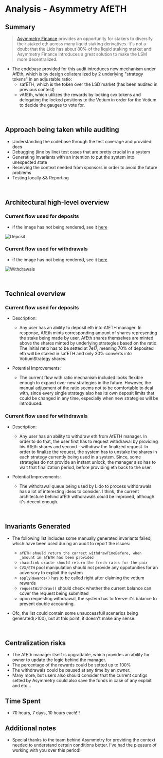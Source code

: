 # Analysis - Asymmetry AfETH

## Summary
> [Asymmetry Finance](https://www.asymmetry.finance/) provides an opportunity for stakers to diversify their staked eth across many liquid staking derivatives. It's not a doubt that the Lido has about 80% of the liquid staking market and Asymmetry Finance introduces a great solution to make the LSM more decentralized.


- The codebase provided for this audit introduces new mechanism under AfEth, which is by design collateralized by 2 underlying "strategy tokens" in an adjustable ratio:
  - safETH, which is the token over the LSD market (has been audited in previous contest)
  - vAfEth, which utilizes the rewards by locking cvx tokens and delegating the locked positions to the Votium in order for the Votium to decide the gauges to vote for.

</br>

## Approach being taken while auditing
- Understanding the codebase through the test coverage and provided docs
- Debugging (line by line) test cases that are pretty crucial in a system
- Generating Invariants with an intention to put the system into unexpected state
- Receiving the context needed from sponsors in order to avoid the future problems
- Testing locally && Reporting

</br>

## Architectural high-level overview
### Current flow used for deposits
* if the image has not being rendered, see it [here](https://github.com/microsoft/vscode/assets/73281386/743d434f-7cb2-4a4c-9181-91cc2ff28d36)
  
![Deposit](https://github.com/microsoft/vscode/assets/73281386/743d434f-7cb2-4a4c-9181-91cc2ff28d36)


### Current flow used for withdrawals
* if the image has not being rendered, see it [here](https://github.com/microsoft/vscode/assets/73281386/b397da6f-b7d7-410a-a40f-8a8d378cfe79)
  
![Withdrawals](https://github.com/microsoft/vscode/assets/73281386/b397da6f-b7d7-410a-a40f-8a8d378cfe79)


</br>

## Technical overview
### Current flow used for deposits
* Description:
  * Any user has an ability to deposit eth into AfETH manager. In response, AfEth mints corresponding amount of shares representing the stake being made by user. AfEth shares themselves are minted above the shares minted by underlying strategies based on the ratio. The initial ratio has to be setted at 7e17, meaning 70% of deposited eth will be staked in safETH and only 30% converts into VotiumStrategy shares. 

* Potential Improvements: 
  * The current flow with ratio mechanism included looks flexible enough to expand over new strategies in the future. However, the manual adjusment of the ratio seems not to be comfortable to deal with, since every single strategy also has its own deposit limits that could be changed in any time, especially when new strategies will be introduced. 

### Current flow used for withdrawals
* Description:
  * Any user has an ability to withdraw eth from AfETH manager. In order to do that, the user first has to request withdrawal by providing his AfEth shares and second - withdraw the finalized request. In order to finalize the request, the system has to unstake the shares in each strategy currently being used in a system. Since, some strategies do not provide an instant unlock, the manager also has to wait that finalization period, before providing eth back to the user.

* Potential Improvements: 
  * The withdrawal queue being used by Lido to process withdrawals has a lot of interesting ideas to consider. I think, the current architecture behind afEth withdrawals could be improved, although it's decent enough. 

</br>



## Invariants Generated
* The following list includes some manually generated invariants failed, which have been used during an audit to report the issues:
  * `afETH should return the correct withdrawTimeBefore, when _amount in afETH has been provided` 
  * `chainlink oracle should return the fresh rates for the pair`
  * `CVX/ETH` pool manipulation should not provide any oppotunities for an adversory to exploit the system
  * `applyRewards()` has to be called right after claiming the votium rewards
  * `requestWithdraw()` should check whether the current balance can cover the request being submitted
  * upon requesting withdrawal, the system has to freeze it's balance to prevent double accounting. 

* Ofc, the list could contain some unsuccessfull scenarios being generated(>100), but at this point, it doesn't make any sense. 

</br>

## Centralization risks
* The AfEth manager itself is upgradable, which provides an ability for owner to update the logic behind the manager. 
* The percentage of the rewards could be setted up to 100%
* The withdrawals could be paused at any time by an owner.
* Many more, but users also should consider that the current configs setted by Asymmetry could also save the funds in case of any exploit and etc...
  
## Time Spent
* 70 hours, 7 days, 10 hours each!!!

## Additional notes
* Special thanks to the team behind Asymmetry for providing the context needed to understand certain conditions better. I've had the pleasure of working with you over this period!

